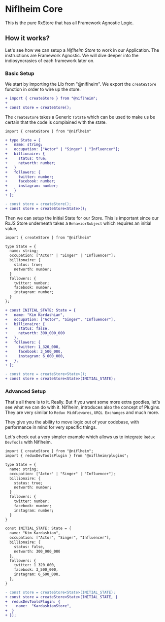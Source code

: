 # Niflheim Core

This is the pure RxStore that has all Framework Agnostic Logic.

## How it works?

Let's see how we can setup a _Niflheim Store_ to work in our
Application. The instructions are Framework Agnostic. We will
dive deeper into the indiosyncrasies of each framework later on.

### Basic Setup

We start by importing the Lib from "@niflheim". We export
the `createStore` function in order to wire up the store.

```diff
+ import { createStore } from "@niflheim";
+
+ const store = createStore();
```

The `createStore` takes a Generic `TState` which can be used to
make us be certain that the code is complained with the state.

```diff
import { createStore } from "@niflheim"

+ type State = {
+   name: string;
+   occupation: ["Actor" | "Singer" | "Influencer"];
+   billionaire: {
+     status: true;
+     networth: number;
+   }
+   followers: {
+     twitter: number;
+     facebook: number;
+     instagram: number;
+   }
+ };

- const store = createStore();
+ const store = createStore<State>();
```

Then we can setup the Initial State for our Store. This is important
since our RxJS Store underneath takes a `BehaviorSubject` which
requires an initial value,

```diff
import { createStore } from "@niflheim"

type State = {
  name: string;
  occupation: ["Actor" | "Singer" | "Influencer"];
  billionaire: {
    status: true;
    networth: number;
  }
  followers: {
    twitter: number;
    facebook: number;
    instagram: number;
  }
};

+ const INITIAL_STATE: State = {
+   name: "Kim Kardashian",
+   occupation: ["Actor", "Singer", "Influencer"],
+   billionaire: {
+     status: false,
+     networth: 300_000_000
+   },
+   followers: {
+     twitter: 1_320_000,
+     facebook: 3_500_000,
+     instagram: 6_600_000,
+   },
+ };

- const store = createStore<State>();
+ const store = createStore<State>(INITIAL_STATE);
```

### Advanced Setup

That's all there is to it. Really. But if you want some more
extra goodies, let's see what we can do with it. Niflheim,
introduces also the concept of Plugins. They are very similar
to `Redux Middlewares`, `URQL Exchanges` and much more.

They give you the ability to move logic out of your codebase,
with performance in mind for very specific things.

Let's check out a very simpler example which allows us
to integrate `Redux DevTools` with Niflheim.

```diff
import { createStore } from "@niflheim";
import { reduxDevToolsPlugin } from "@niflheim/plugins";

type State = {
  name: string;
  occupation: ["Actor" | "Singer" | "Influencer"];
  billionaire: {
    status: true;
    networth: number;
  }
  followers: {
    twitter: number;
    facebook: number;
    instagram: number;
  }
}

const INITIAL_STATE: State = {
  name: "Kim Kardashian",
  occupation: ["Actor", "Singer", "Influencer"],
  billionaire: {
    status: false,
    networth: 300_000_000
  },
  followers: {
    twitter: 1_320_000,
    facebook: 3_500_000,
    instagram: 6_600_000,
  },
}

- const store = createStore<State>(INITIAL_STATE);
+ const store = createStore<State>(INITIAL_STATE, {
+  reduxDevToolsPlugin: {
+    name:  "KardashianStore",
+  }
+ });
```
